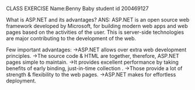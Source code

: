 CLASS EXERCISE
Name:Benny Baby
student id 200469127

What is ASP.NET and its advantages?
ANS: ASP.NET is an open source web framework developed by Microsoft, for building modern web apps and web pages based on the activities of the user.
This is server-side technologies are major contributing to the development of the web.


Few important advantages:
->ASP.NET allows over extra web development principles.
->The source code & HTML are together, therefore, ASP.NET pages simple to maintain.
->It provides excellent performance by taking benefits of early binding, just-in-time collection .
->Those provide a lot of strength & flexibility to the web pages.
->ASP.NET makes for effortless deployment.
